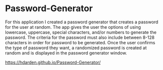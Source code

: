 # Password-Generator

For this application I created a password generator that creates a password for the user at random. The app gives the user the options of using lowercase, uppercase, special characters, and/or numbers to generate the password. The criteria for the password must also include between 8-128 characters in order for password to be generated. Once the user confirms the type of password they want, a randomized password is created at random and is displayed in the password generator window. 



https://hdarden.github.io/Password-Generator/
